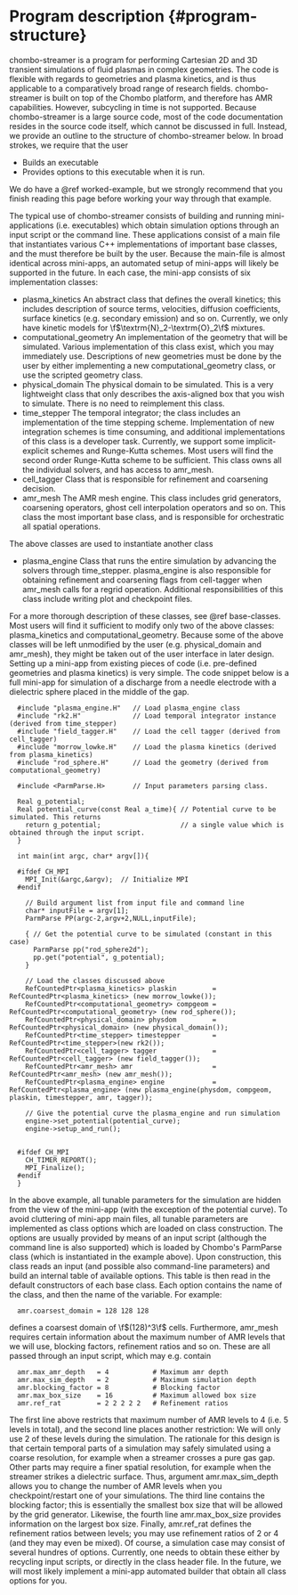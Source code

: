 Program description {#program-structure}
==============================

chombo-streamer is a program for performing Cartesian 2D and 3D transient simulations of fluid plasmas in complex geometries. The code is flexible with regards to geometries and plasma kinetics, and is thus applicable to a comparatively broad range of research fields. chombo-streamer is built on top of the Chombo platform, and therefore has AMR capabilities. However, subcycling in time is not supported. Because chombo-streamer is a large source code, most of the code documentation resides in the source code itself, which cannot be discussed in full. Instead, we provide an outline to the structure of chombo-streamer below. In broad strokes, we require that the user

* Builds an executable
* Provides options to this executable when it is run. 

We do have a @ref worked-example, but we strongly recommend that you finish reading this page before working your way through that example. 

The typical use of chombo-streamer consists of building and running mini-applications (i.e. executables) which obtain simulation options through an input script or the command line. These applications consist of a main file that instantiates various C++ implementations of important base classes, and the must therefore be built by the user. Because the main-file is almost identical across mini-apps, an automated setup of mini-apps will likely be supported in the future. In each case, the mini-app consists of six implementation classes:

* plasma_kinetics An abstract class that defines the overall kinetics; this includes description of source terms, velocities, diffusion coefficients, surface kinetics (e.g. secondary emission) and so on. Currently, we only have kinetic models for \f$\textrm{N}_2-\textrm{O}_2\f$ mixtures. 
* computational_geometry An implementation of the geometry that will be simulated. Various implementation of this class exist, which you may immediately use. Descriptions of new geometries must be done by the user by either implementing a new computational_geometry class, or use the scripted geometry class. 
* physical_domain The physical domain to be simulated. This is a very lightweight class that only describes the axis-aligned box that you wish to simulate. There is no need to reimplement this class. 
* time_stepper The temporal integrator; the class includes an implementation of the time stepping scheme. Implementation of new integration schemes is time consuming, and additional implementations of this class is a developer task. Currently, we support some implicit-explicit schemes and Runge-Kutta schemes. Most users will find the second order Runge-Kutta scheme to be sufficient. This class owns all the individual solvers, and has access to amr_mesh.
* cell_tagger Class that is responsible for refinement and coarsening decision. 
* amr_mesh The AMR mesh engine. This class includes grid generators, coarsening operators, ghost cell interpolation operators and so on. This class the most important base class, and is responsible for orchestratic all spatial operations.

The above classes are used to instantiate another class

* plasma_engine Class that runs the entire simulation by advancing the solvers through time_stepper. plasma_engine is also responsible for obtaining refinement and coarsening flags from cell-tagger when amr_mesh calls for a regrid operation. Additional responsibilities of this class include writing plot and checkpoint files. 

For a more thorough description of these classes, see @ref base-classes. Most users will find it sufficient to modify only two of the above classes: plasma_kinetics and computational_geometry. Because some of the above classes will be left unmodified by the user (e.g. physical_domain and amr_mesh), they might be taken out of the user interface in later design. Setting up a mini-app from existing pieces of code (i.e. pre-defined geometries and plasma kinetics) is very simple. The code snippet below is a full mini-app for simulation
of a discharge from a needle electrode with a dielectric sphere placed in the middle of the gap. 

      #include "plasma_engine.H"   // Load plasma_engine class
      #include "rk2.H"             // Load temporal integrator instance (derived from time_stepper)
      #include "field_tagger.H"    // Load the cell tagger (derived from cell_tagger)
      #include "morrow_lowke.H"    // Load the plasma kinetics (derived from plasma_kinetics)
      #include "rod_sphere.H"      // Load the geometry (derived from computational_geometry)

      #include <ParmParse.H>       // Input parameters parsing class. 

      Real g_potential;    
      Real potential_curve(const Real a_time){ // Potential curve to be simulated. This returns
        return g_potential;                    // a single value which is obtained through the input script. 
      }

      int main(int argc, char* argv[]){

      #ifdef CH_MPI
        MPI_Init(&argc,&argv);  // Initialize MPI
      #endif

        // Build argument list from input file and command line
        char* inputFile = argv[1];
        ParmParse PP(argc-2,argv+2,NULL,inputFile);
      
        { // Get the potential curve to be simulated (constant in this case)
          ParmParse pp("rod_sphere2d");
          pp.get("potential", g_potential);
        }

      	// Load the classes discussed above
        RefCountedPtr<plasma_kinetics> plaskin         = RefCountedPtr<plasma_kinetics> (new morrow_lowke());
        RefCountedPtr<computational_geometry> compgeom = RefCountedPtr<computational_geometry> (new rod_sphere());
        RefCountedPtr<physical_domain> physdom         = RefCountedPtr<physical_domain> (new physical_domain());
        RefCountedPtr<time_stepper> timestepper        = RefCountedPtr<time_stepper>(new rk2());
        RefCountedPtr<cell_tagger> tagger              = RefCountedPtr<cell_tagger> (new field_tagger());	
        RefCountedPtr<amr_mesh> amr                    = RefCountedPtr<amr_mesh> (new amr_mesh());
        RefCountedPtr<plasma_engine> engine            = RefCountedPtr<plasma_engine> (new plasma_engine(physdom, compgeom, plaskin, timestepper, amr, tagger));

      	// Give the potential curve the plasma_engine and run simulation
        engine->set_potential(potential_curve);
        engine->setup_and_run();
      
      
      #ifdef CH_MPI
        CH_TIMER_REPORT();
        MPI_Finalize();
      #endif
      }

In the above example, all tunable parameters for the simulation are hidden from the view of the mini-app (with the exception of the potential curve). To avoid cluttering of mini-app main files, all tunable parameters are implemented as class options which are loaded on class construction. The options are usually provided by means of an input script (although the command line is also supported) which is loaded by Chombo's ParmParse class (which is instantiated in the example above). Upon construction, this class reads an input (and possible also command-line parameters) and build an internal table of available options. This table is then read in the default constructors of each base class. Each option contains the name of the class, and then the name of the variable. For example:

      amr.coarsest_domain = 128 128 128

defines a coarsest domain of \f$(128)^3\f$ cells. Furthermore, amr_mesh requires certain information about the maximum number of AMR levels that we will use, blocking factors, refinement ratios and so on. These are all passed through an input script, which may e.g. contain

      amr.max_amr_depth   = 4           # Maximum amr depth
      amr.max_sim_depth   = 2           # Maximum simulation depth
      amr.blocking_factor = 8           # Blocking factor
      amr.max_box_size    = 16          # Maximum allowed box size
      amr.ref_rat         = 2 2 2 2 2   # Refinement ratios

The first line above restricts that maximum number of AMR levels to 4 (i.e. 5 levels in total), and the second line places another restriction: We will only use 2 of these levels during the simulation. The rationale for this design is that certain temporal parts of a simulation may safely simulated using a coarse resolution, for example when a streamer crosses a pure gas gap. Other parts may require a finer spatial resolution, for example when the streamer strikes a dielectric surface. Thus, argument amr.max_sim_depth allows you to change the number of AMR levels when you checkpoint/restart one of your simulations. The third line contains the blocking factor; this is essentially the smallest box size that will be allowed by the grid generator. Likewise, the fourth line amr.max_box_size provides information on the largest box size. Finally, amr.ref_rat defines the refinement ratios between levels; you may use refinement ratios of 2 or 4 (and they may even be mixed). Of course, a simulation case may consist of several hundres of options. Currently, one needs to obtain these either by recycling input scripts, or directly in the class header file. In the future, we will most likely implement a mini-app automated builder that obtain all class options for you. 